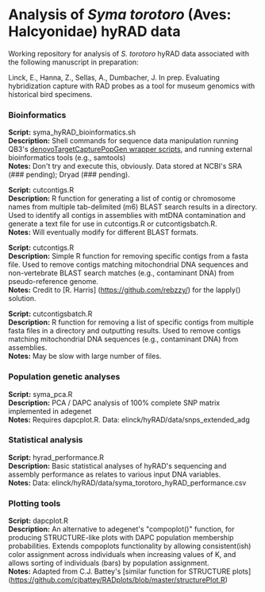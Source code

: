 # Analysis of *Syma torotoro* (Aves: Halcyonidae) hyRAD data

Working repository for analysis of *S. torotoro* hyRAD data associated with the following manuscript in preparation:

Linck, E., Hanna, Z., Sellas, A., Dumbacher, J. In prep. Evaluating hybridization capture with RAD probes as a tool for museum genomics with historical bird specimens. 

### Bioinformatics

**Script:** syma_hyRAD_bioinformatics.sh  
**Description:** Shell commands for sequence data manipulation running QB3's [denovoTargetCapturePopGen wrapper scripts](https://github.com/CGRL-QB3-UCBerkeley/denovoTargetCapturePopGen), and running external bioinformatics tools (e.g., samtools)   
**Notes:** Don't try and execute this, obviously. Data stored at NCBI's SRA (### pending); Dryad (### pending). 

**Script:** cutcontigs.R  
**Description:** R function for generating a list of contig or chromosome names from multiple tab-delimited (m6) BLAST search results in a directory. Used to identify all contigs in assemblies with mtDNA contamination and generate a text file for use in cutcontigs.R or cutcontigsbatch.R.   
**Notes:** Will eventually modify for different BLAST formats. 

**Script:** cutcontigs.R  
**Description:** Simple R function for removing specific contigs from a fasta file. Used to remove contigs matching mitochondrial DNA sequences and non-vertebrate BLAST search matches (e.g., contaminant DNA) from pseudo-reference genome.  
**Notes:** Credit to [R. Harris] (https://github.com/rebzzy/) for the lapply() solution.  

**Script:** cutcontigsbatch.R  
**Description:** R function for removing a list of specific contigs from multiple fasta files in a directory and outputting results. Used to remove contigs matching mitochondrial DNA sequences (e.g., contaminant DNA) from assemblies.  
**Notes:** May be slow with large number of files. 

### Population genetic analyses

**Script:** syma_pca.R  
**Description:** PCA / DAPC analysis of 100% complete SNP matrix implemented in adegenet  
**Notes:** Requires dapcplot.R. Data: elinck/hyRAD/data/snps_extended_adg  

### Statistical analysis

**Script:** hyrad_performance.R  
**Description:** Basic statistical analyses of hyRAD's sequencing and assembly performance as relates to various input DNA variables.   
**Notes:** Data: elinck/hyRAD/data/syma_torotoro_hyRAD_performance.csv

### Plotting tools

**Script:** dapcplot.R  
**Description:** An alternative to adegenet's "compoplot()" function, for producing STRUCTURE-like plots with DAPC population membership probabilities. Extends compoplots functionality by allowing consistent(ish) color assignment across individuals when increasing values of K, and allows sorting of individuals (bars) by population assignment.   
**Notes:** Adapted from C.J. Battey's [similar function for STRUCTURE plots] (https://github.com/cjbattey/RADplots/blob/master/structurePlot.R)

